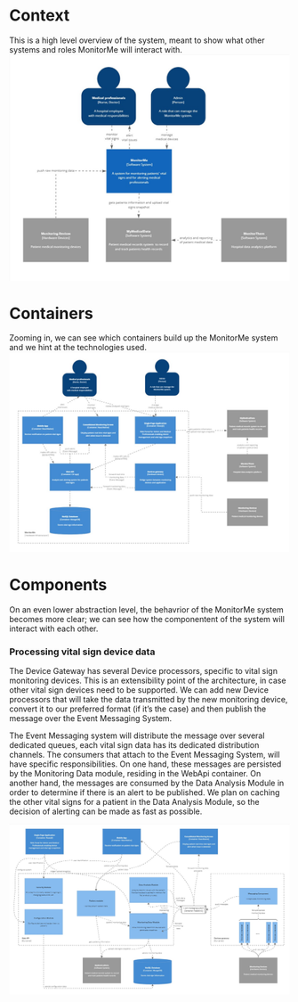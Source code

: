 # Context
This is a high level overview of the system, meant to show what other systems and roles MonitorMe will interact with.
![infrastructure](https://github.com/ArchitectsEvolutionZone/MonitorMe/blob/main/resources/C4/Context%20Diagram.jpg)

# Containers
Zooming in, we can see which containers build up the MonitorMe system and we hint at the technologies used.
![infrastructure](https://github.com/ArchitectsEvolutionZone/MonitorMe/blob/main/resources/C4/Containers%20Diagram.jpg)

# Components
On an even lower abstraction level, the behavrior of the MonitorMe system becomes more clear; we can see how the componentent of the system will interact with each other.

### Processing vital sign device data 

The Device Gateway has several Device processors, specific to vital sign monitoring devices. This is an extensibility point of the architecture, in case other vital sign devices need to be supported. We can add new Device processors that will take the data transmitted by the new monitoring device, convert it to our preferred format (if it’s the case) and then publish the message over the Event Messaging System. 

The Event Messaging system will distribute the message over several dedicated queues, each vital sign data has its dedicated distribution channels. 
The consumers that attach to the Event Messaging System, will have specific responsibilities. On one hand, these messages are persisted by the Monitoring Data module, residing in the WebApi container. On another hand, the messages are consumed by the Data Analysis Module in order to determine if there is an alert to be published. We plan on caching the other vital signs for a patient in the Data Analysis Module, so the decision of alerting can be made as fast as possible. 

![infrastructure](https://github.com/ArchitectsEvolutionZone/MonitorMe/blob/main/resources/C4/Components%20Diagram.jpg)
